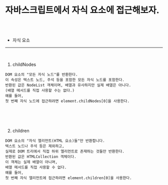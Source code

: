 # 자바스크립트에서 자식 요소에 접근해보자.

<br /><br />

* 자식 요소
---

<br />

1. childNodes
```
DOM 요소의 "모든 자식 노드"를 반환한다.
이 속성은 텍스트 노드, 주석 등을 포함한 모든 자식 노드를 포함한다.
반환된 값은 NodeList 객체이며, 배열과 유사하지만 실제 배열은 아니다.
(배열 메서드를 직접 사용할 수는 없다.)
예를 들어,
첫 번째 자식 노드에 접근하려면 element.childNodes[0]을 사용한다.
```

<br /><br /><br />

2. children
```
DOM 요소의 "자식 엘리먼트(HTML 요소)들"만 반환합니다.
텍스트 노드나 주석 등은 제외하고,
실제로 DOM 트리에서 직접 하위 엘리먼트로 존재하는 것들만 반환한다.
반환된 값은 HTMLCollection 객체이다.
이 객체는 실제 배열이 아니며,
배열 메서드를 직접 사용할 수 없다.
예를 들어,
첫 번째 자식 엘리먼트에 접근하려면 element.children[0]을 사용한다.
```
